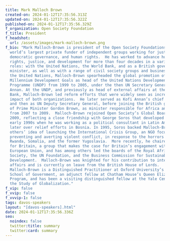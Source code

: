```yaml
---
title: Mark Malloch Brown
created-on: 2024-01-12T17:35:56.313Z
updated-on: 2024-01-12T17:35:56.322Z
published-on: 2024-01-12T17:35:56.329Z
f_organization: Open Society Foundation
f_title: President
f_headshot:
  url: /assets/images/mark-malloch-brown.png
f_bio: "Mark Malloch-Brown is president of the Open Society Foundations, the
  world’s largest private funder of independent groups working for justice,
  democratic governance, and human rights.  He has worked to advance human
  rights, justice, and development for more than four decades in a variety of
  roles: with the United Nations, the World Bank, and as a British government
  minister, as well as with a range of civil society groups and business.  At
  the United Nations, Malloch-Brown spearheaded the global promotion of the UN
  Millennium Development Goals as head of the United Nations Development
  Programme (UNDP) from 1999 to 2005, under the then UN Secretary General, Kofi
  Annan. At the UNDP, and previously as head of external affairs at the World
  Bank, Malloch-Brown led reform efforts that were widely seen as increasing the
  impact of both organizations.  He later served as Kofi Annan’s chief of staff,
  and then as UN Deputy Secretary General, before joining the British government
  of Prime Minister Gordon Brown, as minister responsible for Africa and Asia
  from 2007 to 2009.  Malloch-Brown rejoined Open Society’s Global Board in
  2009, reflecting a close friendship with George Soros that developed in the
  early 1990s when he was working as a political consultant in Latin America and
  later over relief efforts in Bosnia. In 1995, Soros backed Malloch-Brown and
  others’ idea of launching the International Crisis Group, an NGO focused on
  preventing and averting violent conflict, in response to the horrors seen in
  Rwanda, Somalia, and the former Yugoslavia.  More recently, he chaired Best
  for Britain, a group that makes the case for Britain’s engagement with the
  European Union, and has among others led the boards of the Royal Africa
  Society, the UN Foundation, and the Business Commission for Sustainable
  Development.  Malloch-Brown was knighted for his contribution to international
  affairs and is currently on leave from the British House of Lords.
  Malloch-Brown is a Distinguished Practitioner at Oxford University’s Blavatnik
  School of Government, an adjunct fellow at Chatham House’s Queen Elizabeth
  Program, and has been a visiting distinguished fellow at the Yale Center for
  the Study of Globalization."
f_vip: false
f_vvip: false
f_vvvip-1: false
tags: davos-speakers
layout: "[davos-speakers].html"
date: 2024-01-12T17:35:56.336Z
seo:
  noindex: false
  twitter:title: summary
  twitter:card: summary
---
```

